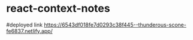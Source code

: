 # react-context-notes

#deployed link https://6543df018fe7d0293c38f445--thunderous-scone-fe6837.netlify.app/

